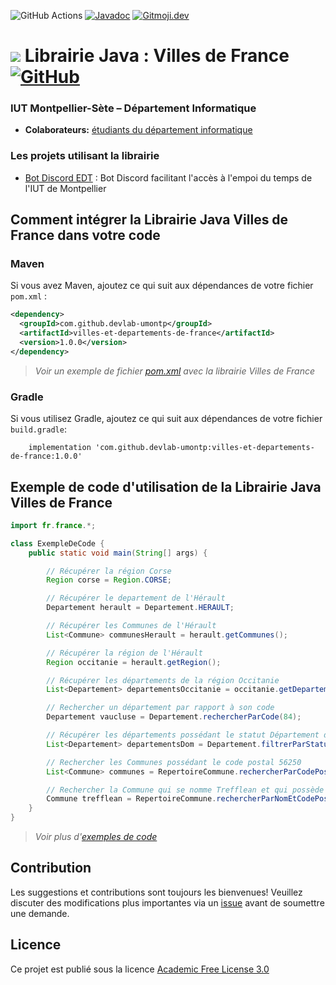 <!-- [![Maven Central](https://img.shields.io/maven-central/v/com.github.devlab-umontp/villes-et-departements-de-france.svg?label=Maven%20Central)](https://search.maven.org/search?q=g:%22com.github.devlab-umontp%22%20AND%20a:%22villes-et-departements-de-france%22)
[![Quality Gate Status](https://sonarcloud.io/api/project_badges/measure?project=DevLab-umontp_Librairie-Java-Villes-de-France&metric=alert_status)](https://sonarcloud.io/dashboard?id=DevLab-umontp_Librairie-Java-Villes-de-France)
[![Coverage](https://sonarcloud.io/api/project_badges/measure?project=DevLab-umontp_Librairie-Java-Villes-de-France&metric=coverage)](https://sonarcloud.io/dashboard?id=DevLab-umontp_Librairie-Java-Villes-de-France) -->
![GitHub Actions](https://github.com/DevLab-umontp/Librairie-Java-Villes-de-France/workflows/Java%20CI%20with%20Maven/badge.svg)
[![Javadoc](https://img.shields.io/badge/JavaDoc-Online-green)](https://mathieusoysal.github.io/stats/librairie-java-villes-de-france/fr/france/package-summary.html)
[![Gitmoji.dev](https://img.shields.io/badge/gitmoji-%20😜%20😍-FFDD67.svg?style=flat-square)](https://gitmoji.dev) 

# ![](ressources/devicon.png) Librairie Java : Villes de France [![GitHub](https://img.shields.io/github/license/DevLab-umontp/Librairie-Java-Villes-de-France)](https://github.com/DevLab-umontp/Librairie-Java-Villes-de-France/blob/master/LICENSE)

### IUT Montpellier-Sète – Département Informatique
* **Colaborateurs:** [étudiants du département informatique](https://iut-montpellier-sete.edu.umontpellier.fr/dut-informatique/)

### Les projets utilisant la librairie 
 - [Bot Discord EDT](https://github.com/DevLab-umontp/BOT-DISCORD-EDT) : Bot Discord facilitant l'accès à l'empoi du temps de l'IUT de Montpellier

## Comment intégrer la Librairie Java Villes de France dans votre code

### Maven 

Si vous avez Maven, ajoutez ce qui suit aux dépendances de votre fichier `pom.xml` :

```xml
<dependency>
  <groupId>com.github.devlab-umontp</groupId>
  <artifactId>villes-et-departements-de-france</artifactId>
  <version>1.0.0</version>
</dependency>
```
>*Voir un exemple de fichier [pom.xml](https://github.com/DevLab-umontp/Librarie-Java-Villes-de-France/blob/main/ressources/pom.xml#L20L24) avec la librairie Villes de France*
### Gradle

Si vous utilisez Gradle, ajoutez ce qui suit aux dépendances de votre fichier `build.gradle`:

```
    implementation 'com.github.devlab-umontp:villes-et-departements-de-france:1.0.0'
```

## Exemple de code d'utilisation de la Librairie Java Villes de France

```java
import fr.france.*;

class ExempleDeCode {
    public static void main(String[] args) {

        // Récupérer la région Corse
        Region corse = Region.CORSE;

        // Récupérer le departement de l'Hérault
        Departement herault = Departement.HERAULT;

        // Récupérer les Communes de l'Hérault
        List<Commune> communesHerault = herault.getCommunes();

        // Récupérer la région de l'Hérault
        Region occitanie = herault.getRegion();

        // Récupérer les départements de la région Occitanie
        List<Departement> departementsOccitanie = occitanie.getDepartements();

        // Rechercher un département par rapport à son code
        Departement vaucluse = Departement.rechercherParCode(84);

        // Récupérer les départements possédant le statut Département d'Outre-Mer
        List<Departement> departementsDom = Departement.filtrerParStatut(StatutDepartement.DOM);

        // Rechercher les Communes possédant le code postal 56250
        List<Commune> communes = RepertoireCommune.rechercherParCodePostal(56250);

        // Rechercher la Commune qui se nomme Trefflean et qui possède le code postal 56250
        Commune trefflean = RepertoireCommune.rechercherParNomEtCodePostal("Trefflean",56250);
    }
}
```
>*Voir plus d'[exemples de code](ressources/ExempleDeCode.java)*
## Contribution
Les suggestions et contributions sont toujours les bienvenues! Veuillez discuter des modifications plus importantes via un [issue](https://github.com/DevLab-umontp/Librarie-Java-Villes-de-France/issues) avant de soumettre une demande.

## Licence

Ce projet est publié sous la licence [Academic Free License 3.0](https://github.com/DevLab-umontp/Librarie-Java-Villes-de-France/blob/main/LICENSE)
